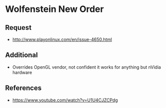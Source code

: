Wolfenstein New Order
=====================

Request
--------

* http://www.playonlinux.com/en/issue-4650.html


Additional
-----------

* Overrides OpenGL vendor, not confident it works for anything but
  nVidia hardware

References
----------

* https://www.youtube.com/watch?v=U1U4CJZCPdg
